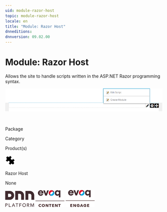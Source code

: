 ```yaml
---
uid: module-razor-host
topic: module-razor-host
locale: en
title: "Module: Razor Host"
dnneditions: 
dnnversion: 09.02.00
---
```


# Module: Razor Host

Allows the site to handle scripts written in the ASP.NET Razor programming syntax.

  

![Razor Host module](/images/scr-module-RazorHost.png)

  

 

Package

Category

Product(s)

 ![icon](/images/ico-module-razorhost.png) 

Razor Host

None

 ![Platform](/images/ico-dnn-platform.png) ![Evoq Content](/images/ico-evoq-content.png) ![Evoq Engage](/images/ico-evoq-engage.png)